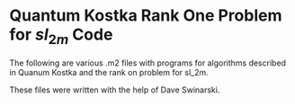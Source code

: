 # Quantum Kostka Rank One Problem for $sl_{2m}$ Code

The following are various .m2 files with programs for algorithms described in Quanum Kostka and the rank on problem for sl_2m. 

These files were written with the help of Dave Swinarski.
